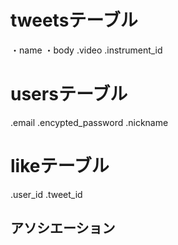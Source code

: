 # tweetsテーブル
・name
・body
.video
.instrument_id

# usersテーブル
.email
.encypted_password
.nickname

# likeテーブル
.user_id
.tweet_id
## アソシエーション
